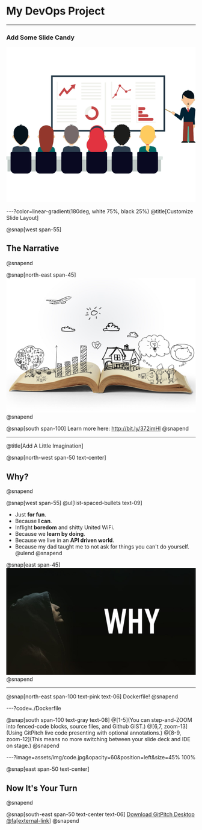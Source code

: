 # My **DevOps** Project

---

### Add Some Slide Candy

![IMAGE](assets/img/presentation.png)

---?color=linear-gradient(180deg, white 75%, black 25%)
@title[Customize Slide Layout]

@snap[west span-55]
## The Narrative
@snapend

@snap[north-east span-45]
![IMAGE](assets/img/narrative.jpg)
@snapend

@snap[south span-100]
Learn more here: http://bit.ly/372imHl
@snapend

---
@title[Add A Little Imagination]

@snap[north-west span-50 text-center]
## Why?
@snapend

@snap[west span-55]
@ul[list-spaced-bullets text-09]
- Just **for fun**.
- Because **I can**.
- Inflight **boredom** and shitty United WiFi.
- Because we **learn by doing**.
- Because we live in an **API driven world**.
- Because my dad taught me to not ask for things you can't do yourself.
@ulend
@snapend

@snap[east span-45]
![IMAGE](assets/img/why.jpg)
@snapend


---

@snap[north-east span-100 text-pink text-06]
Dockerfile!
@snapend

---?code=./Dockerfile

@snap[south span-100 text-gray text-08]
@[1-5](You can step-and-ZOOM into fenced-code blocks, source files, and Github GIST.)
@[6,7, zoom-13](Using GitPitch live code presenting with optional annotations.)
@[8-9, zoom-12](This means no more switching between your slide deck and IDE on stage.)
@snapend


---?image=assets/img/code.jpg&opacity=60&position=left&size=45% 100%

@snap[east span-50 text-center]
## Now It's **Your** Turn
@snapend

@snap[south-east span-50 text-center text-06]
[Download GitPitch Desktop @fa[external-link]](https://gitpitch.com/docs/getting-started/tutorial/)
@snapend


